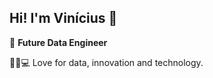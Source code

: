 Hi! I'm Vinícius 🤝
---

🎯 **Future Data Engineer**  

🎲🆕💻 Love for data, innovation and technology. 



